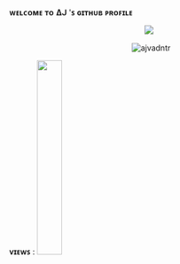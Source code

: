 **ᴡᴇʟᴄᴏᴍᴇ** **ᴛᴏ** **Δᒍ** '**ꜱ** **ɢɪᴛʜᴜʙ** **ᴩʀᴏꜰɪʟᴇ**


<p align="center">
<img src="https://github-stats-alpha.vercel.app/api/?username=ajvadntr&cc=000&tc=00ff00&ic=fff000&bc=fff" align="center">
</p>

<p align="center">&nbsp;
  <img align="center" src="https://github-readme-stats.vercel.app/api?username=ajvadntr&&show_icons=true&theme=midnight-purple" alt="ajvadntr"/>
</p>


**ᴠɪᴇᴡꜱ** : <img width="30%" src="https://gpvc.arturio.dev/ajvadntr" />
